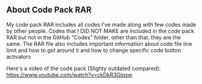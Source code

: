 ## About Code Pack RAR

My code pack RAR includes all codes I've made along with few codes made by other people. Codes that I DID NOT MAKE are included in the code pack RAR but not in the GitHub "Codes" folder, other than that, they are the same.
The RAR file also includes important information about code file line limit and how to get around it and how to change specific code button activators

Here's a video of the code pack (Slighty outdated compared): https://www.youtube.com/watch?v=ckDkR3GIqsw
